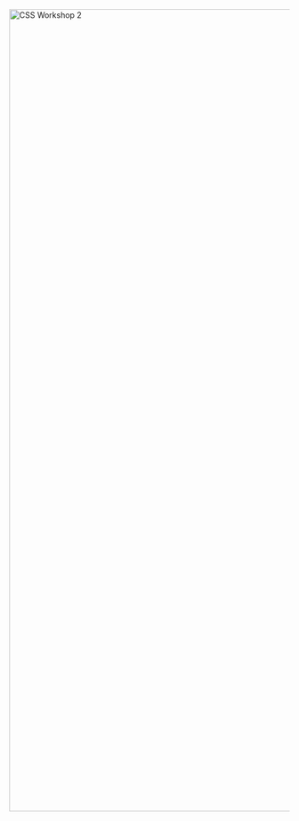 

<img width="1440" alt="CSS Workshop 2" src="https://github.com/Mohammed-Dawood/CSS_Workshop_2/assets/78726877/e0da8e13-14f0-4e2b-bf0c-8e8d92ee231f">
